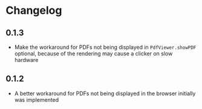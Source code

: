 # Changelog

## 0.1.3

- Make the workaround for PDFs not being displayed in `PdfViewer.showPDF` optional,
  because of the rendering may cause a clicker on slow hardware

## 0.1.2

- A better workaround for PDFs not being displayed in the browser initially was implemented
